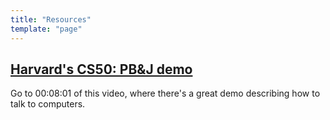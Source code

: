 ```yaml
---
title: "Resources"
template: "page"
---
```


## [Harvard's CS50: PB&J demo](https://www.youtube.com/watch?v=wEdvGqxafq8)
Go to 00:08:01 of this video, where there's a great demo describing how to talk to computers. 
